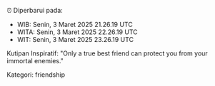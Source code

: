 ⏰ Diperbarui pada:
- WIB: Senin, 3 Maret 2025 21.26.19 UTC
- WITA: Senin, 3 Maret 2025 22.26.19 UTC
- WIT: Senin, 3 Maret 2025 23.26.19 UTC

Kutipan Inspiratif:
"Only a true best friend can protect you from your immortal enemies."


Kategori: friendship

